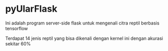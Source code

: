 # pyUlarFlask
Ini adalah program server-side flask untuk mengenali citra reptil berbasis tensorflow

Terdapat 14 jenis reptil yang bisa dikenali dengan kernel ini dengan akurasi sekitar 60%
